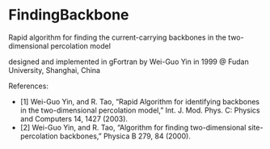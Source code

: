 # FindingBackbone
Rapid algorithm for finding the current-carrying backbones in the two-dimensional percolation model

designed and implemented in gFortran by Wei-Guo Yin in 1999 @ Fudan University, Shanghai, China

References:
*   [1] Wei-Guo Yin, and R. Tao, “Rapid Algorithm for identifying backbones in the two-dimensional percolation model,” 
        Int. J. Mod. Phys. C: Physics and Computers 14, 1427 (2003).
*   [2] Wei-Guo Yin, and R. Tao, “Algorithm for finding two-dimensional site-percolation backbones,” Physica B 279, 84 (2000).
